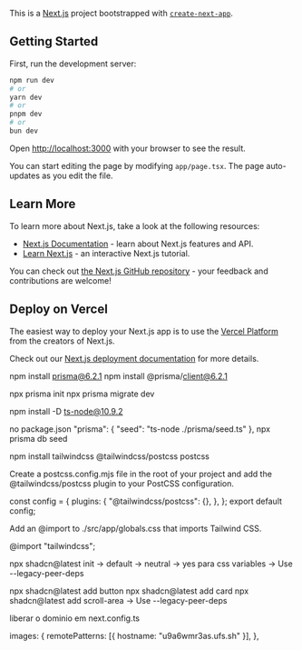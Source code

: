 This is a [Next.js](https://nextjs.org) project bootstrapped with [`create-next-app`](https://nextjs.org/docs/app/api-reference/cli/create-next-app).

## Getting Started

First, run the development server:

```bash
npm run dev
# or
yarn dev
# or
pnpm dev
# or
bun dev
```

Open [http://localhost:3000](http://localhost:3000) with your browser to see the result.

You can start editing the page by modifying `app/page.tsx`. The page auto-updates as you edit the file.

## Learn More

To learn more about Next.js, take a look at the following resources:

- [Next.js Documentation](https://nextjs.org/docs) - learn about Next.js features and API.
- [Learn Next.js](https://nextjs.org/learn) - an interactive Next.js tutorial.

You can check out [the Next.js GitHub repository](https://github.com/vercel/next.js) - your feedback and contributions are welcome!

## Deploy on Vercel

The easiest way to deploy your Next.js app is to use the [Vercel Platform](https://vercel.com/new?utm_medium=default-template&filter=next.js&utm_source=create-next-app&utm_campaign=create-next-app-readme) from the creators of Next.js.

Check out our [Next.js deployment documentation](https://nextjs.org/docs/app/building-your-application/deploying) for more details.

npm install prisma@6.2.1
npm install @prisma/client@6.2.1

npx prisma init
npx prisma migrate dev

npm install -D ts-node@10.9.2

no package.json
"prisma": {
"seed": "ts-node ./prisma/seed.ts"
},
npx prisma db seed

npm install tailwindcss @tailwindcss/postcss postcss

Create a postcss.config.mjs file in the root of your project and add the @tailwindcss/postcss plugin to your PostCSS configuration.

const config = {
  plugins: {
    "@tailwindcss/postcss": {},
  },
};
export default config;

Add an @import to ./src/app/globals.css that imports Tailwind CSS.

@import "tailwindcss";


npx shadcn@latest init
-> default
-> neutral
-> yes para css variables
-> Use --legacy-peer-deps

npx shadcn@latest add button
npx shadcn@latest add card
npx shadcn@latest add scroll-area
-> Use --legacy-peer-deps

liberar o dominio em next.config.ts

images: {
    remotePatterns: [{ hostname: "u9a6wmr3as.ufs.sh" }],
},